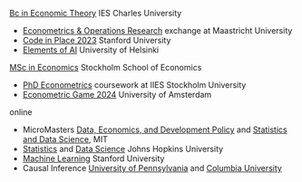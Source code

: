 
[Bc in Economic Theory](https://ies.fsv.cuni.cz/en/institute/about-us/my-url) IES Charles University
 -  [Econometrics & Operations Research](https://curriculum.maastrichtuniversity.nl/education/bachelor/bachelor-econometrics-and-operations-research) exchange at Maastricht University
 - [Code in Place 2023](https://codeinplace.stanford.edu/cip3/certificate/1bcm36) Stanford University
 - [Elements of AI](https://certificates.mooc.fi/validate/wspeomm2ier) University of Helsinki

[MSc in Economics](https://www.hhs.se/en/education/msc/mecon/) Stockholm School of Economics
 - [PhD Econometrics](https://www.su.se/institute-for-international-economic-studies/) coursework at IIES Stockholm University
 - [Econometric Game 2024](https://wceconometrics.com/) University of Amsterdam


online
- MicroMasters [Data, Economics, and Development Policy](https://micromasters.mit.edu/dedp/) and [Statistics and Data Science](https://micromasters.mit.edu/ds/), MIT
- [Statistics](https://coursera.org/share/f7096b8e73d14001bdfdc59b547cb13e) and [Data Science](https://coursera.org/share/e7b63d98d00917a1cb08d621e6447881) Johns Hopkins University
- [Machine Learning](https://www.coursera.org/account/accomplishments/specialization/T3Y6ZZBX5LHU?utm_source=link&utm_medium=certificate&utm_content=cert_image&utm_campaign=sharing_cta&utm_product=s12n) Stanford University
- Causal Inference [University of Pennsylvania](https://coursera.org/share/b7ff2f515ab40d5f9f9ec54819c04de2) and [Columbia University](https://www.coursera.org/account/accomplishments/verify/SV2NYCC322FZ?utm_source=link&utm_medium=certificate&utm_content=cert_image&utm_campaign=sharing_cta&utm_product=course)
  

